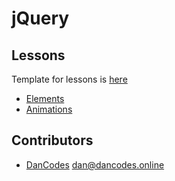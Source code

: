 # jQuery

## Lessons

Template for lessons is [here](https://github.com/prolang-tutorials/.js/tree/master/jQuery/Template)

* [Elements](elements.md)
* [Animations](animations.md)

## Contributors

* [DanCodes](https://dancodes.online) [dan@dancodes.online](mailto:dan@dancodes.online)

